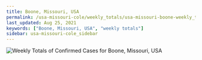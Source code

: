 ```yaml
---
title: Boone, Missouri, USA
permalink: /usa-missouri-cole/weekly_totals/usa-missouri-boone-weekly_totals.html
last_updated: Aug 25, 2021
keywords: ["Boone, Missouri, USA", "weekly totals"]
sidebar: usa-missouri-cole_sidebar
---
```


![Weekly Totals of Confirmed Cases for Boone, Missouri, USA](/covid_tracker/images/graphs/usa-missouri-boone-weekly_totals_graph.png)
